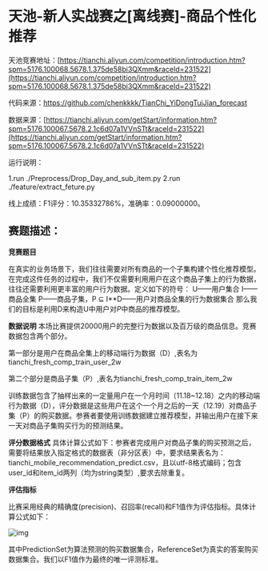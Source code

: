 # 天池-新人实战赛之[离线赛]-商品个性化推荐

天池竞赛地址：[https://tianchi.aliyun.com/competition/introduction.htm?spm=5176.100068.5678.1.375de58bi3QXmm&raceId=231522](https://tianchi.aliyun.com/competition/introduction.htm?spm=5176.100068.5678.1.375de58bi3QXmm&raceId=231522)

代码来源：https://github.com/chenkkkk/TianChi_YiDongTuiJian_forecast

数据来源：[https://tianchi.aliyun.com/getStart/information.htm?spm=5176.100067.5678.2.1c6d07a1VVnSTt&raceId=231522](https://tianchi.aliyun.com/getStart/information.htm?spm=5176.100067.5678.2.1c6d07a1VVnSTt&raceId=231522)

运行说明：

1.run ./Preprocess/Drop_Day_and_sub_item.py
2.run ./feature/extract_feture.py

线上成绩：F1评分：10.35332786%，准确率：0.09000000。

## 赛题描述：


**竞赛题目**

在真实的业务场景下，我们往往需要对所有商品的一个子集构建个性化推荐模型。在完成这件任务的过程中，我们不仅需要利用用户在这个商品子集上的行为数据，往往还需要利用更丰富的用户行为数据。定义如下的符号：
U——用户集合
I——商品全集
P——商品子集，P ⊆ I**D——用户对商品全集的行为数据集合
那么我们的目标是利用D来构造U中用户对*P*中商品的推荐模型。


**数据说明**
本场比赛提供20000用户的完整行为数据以及百万级的商品信息。竞赛数据包含两个部分。

第一部分是用户在商品全集上的移动端行为数据（D）,表名为tianchi_fresh_comp_train_user_2w

第二个部分是商品子集（P）,表名为tianchi_fresh_comp_train_item_2w


训练数据包含了抽样出来的一定量用户在一个月时间（11.18~12.18）之内的移动端行为数据（D），评分数据是这些用户在这个一个月之后的一天（12.19）对商品子集（P）的购买数据。参赛者要使用训练数据建立推荐模型，并输出用户在接下来一天对商品子集购买行为的预测结果。 


**评分数据格式**
具体计算公式如下：参赛者完成用户对商品子集的购买预测之后，需要将结果放入指定格式的数据表（非分区表）中，要求结果表名为：tianchi_mobile_recommendation_predict.csv，且以utf-8格式编码；包含user_id和item_id两列（均为string类型）,要求去除重复。


**评估指标**

比赛采用经典的精确度(precision)、召回率(recall)和F1值作为评估指标。具体计算公式如下：

![img](https://gtms01.alicdn.com/tps/i1/TB1WNN4HXXXXXbZaXXXwu0bFXXX.png)

其中PredictionSet为算法预测的购买数据集合，ReferenceSet为真实的答案购买数据集合。我们以F1值作为最终的唯一评测标准。

 